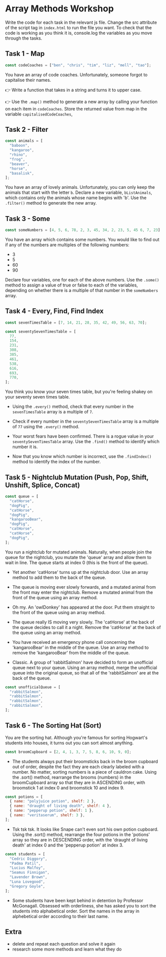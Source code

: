 # Array Methods Workshop

Write the code for each task in the relevant js file. Change the src attribute of the script tag in `index.html` to run the file you want. To check that the code is working as you think it is, console.log the variables as you move through the tasks.

## Task 1 - Map

```js
const codeCoaches = ["ben", "chris", "tim", "liz", "mell", "tao"];
```

You have an array of code coaches. Unfortunately, someone forgot to capitalise their names.

👉 Write a function that takes in a string and turns it to upper case.

👉 Use the `.map()` method to generate a new array by calling your function on each item in `codeCoaches`. Store the returned value from map in the variable `capitalisedCodeCoaches`,

## Task 2 - Filter

```js
const animals = [
  "baboon",
  "kangaroo",
  "rhino",
  "frog",
  "beaver",
  "horse",
  "basalisk",
];
```

You have an array of lovely animals. Unfortunately, you can only keep the animals that start with the letter `b`. Declare a new variable, `bListAnimals`, which contains only the animals whose name begins with 'b'. Use the `.filter()` method to generate the new array.

## Task 3 - Some

```js
const someNumbers = [4, 5, 6, 78, 2, 3, 45, 34, 2, 23, 5, 45 6, 7, 23]
```

You have an array which contains some numbers. You would like to find out if any of the numbers are multiples of the following numbers:

- 3
- 5
- 60
- 90

Declare four variables, one for each of the above numbers. Use the `.some()` method to assign a value of true or false to each of the variables, depending on whether there is a multiple of that number in the `someNumbers` array.

## Task 4 - Every, Find, Find Index

```js
const sevenTimesTable = [7, 14, 21, 28, 35, 42, 49, 56, 63, 70];

const seventySevenTimesTable = [
  77,
  154,
  231,
  308,
  385,
  461,
  538,
  616,
  693,
  770,
];
```

You think you know your seven times table, but you're feeling shakey on your seventy seven times table.

- Using the `.every()` method, check that every number in the `sevenTimesTable` array is a multiple of `7`.

- Check if every number in the `seventySevenTimesTable` array is a multiple of `77` using the `.every()` method.

- Your worst fears have been confirmed. There is a rogue value in your `seventySevenTimesTable` array. Use the `.find()` method to identify which number it is.

- Now that you know which number is incorrect, use the `.findIndex()` method to identify the index of the number.

## Task 5 - Nightclub Mutation (Push, Pop, Shift, Unshift, Splice, Concat)

```js
const queue = [
  "catHorse",
  "dogPig",
  "catHorse",
  "dogPig",
  "kangarooBear",
  "dogPig",
  "catHorse",
  "catHorse",
  "dogPig",
];
```

You run a nightclub for mutated animals. Naturally, when people join the queue for the nightclub, you mutate the 'queue' array and allow them to wait in line. The queue starts at index 0 (this is the front of the queue).

- Yet another 'catHorse' turns up at the nightclub door. Use an array method to add them to the back of the queue.

- The queue is moving ever slowly forwards, and a mutated animal from the front may enter the nightclub. Remove a mutated animal from the front of the queue using an array method.

- Oh my. An 'owlDonkey' has appeared at the door. Put them straight to the front of the queue using an array method.

- The queue really IS moving very slowly. The 'catHorse' at the back of the queue decides to call it a night. Remove the 'catHorse' at the back of the queue using an array method.

- You have received an emergency phone call concerning the 'kangarooBear' in the middle of the queue. Use an array method to remove the 'kangarooBear' from the middle of the queue.

- Classic. A group of 'rabbitSalmon' have decided to form an unofficial queue next to your queue. Using an array method, merge the unofficial queue into the original queue, so that all of the 'rabbitSalmon' are at the back of the queue.

```js
const unofficialQueue = [
  "rabbitSalmon",
  "rabbitSalmon",
  "rabbitSalmon",
  "rabbitSalmon",
];
```

## Task 6 - The Sorting Hat (Sort)

You are the sorting hat. Although you're famous for sorting Hogwart's students into houses, it turns out you can sort almost anything.

```js
const broomCupboard = [2, 4, 1, 3, 7, 5, 8, 6, 10, 9, 0];
```

- The students always put their broomsticks back in the broom cupboard out of order, despite the fact they are each clearly labeled with a number. No matter, sorting numbers is a piece of cauldron cake. Using the .sort() method, rearrange the brooms (numbers) in the broomCupboard array so that they are in ASCENDING order, with broomstick 1 at index 0 and broomstick 10 and index 9.

```js
const potions = [
  { name: "polyjuice potion", shelf: 2 },
  { name: "draught of living death", shelf: 4 },
  { name: "pepperup potion", shelf: 1 },
  { name: "veritaserum", shelf: 3 },
];
```

- Tsk tsk tsk. It looks like Snape can't even sort his own potion cupboard. Using the .sort() method, rearrange the four potions in the 'potions' array so they are in DESCENDING order, with the 'draught of living death' at index 0 and the 'pepperup potion' at index 3.

```js
const students = [
  "Cedric Diggory",
  "Padma Patil",
  "Lucius Malfoy",
  "Seamus Finnigan",
  "Lavender Brown",
  "Luna Lovegood",
  "Gregory Goyle",
];
```

- Some students have been kept behind in detention by Professor McGonagall. Obsessed with orderliness, she has asked you to sort the students into alphabetical order. Sort the names in the array in alphebetical order according to their last name.

## Extra

- delete and repeat each question and solve it again
- research some more methods and learn what they do
